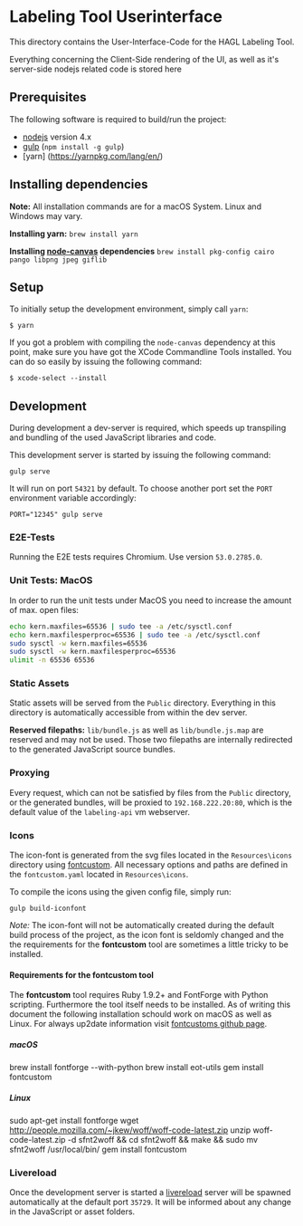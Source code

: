# Labeling Tool Userinterface

This directory contains the User-Interface-Code for the HAGL Labeling Tool.

Everything concerning the Client-Side rendering of the UI, as well as it's server-side nodejs related code is stored here

## Prerequisites

The following software is required to build/run the project:

- [nodejs](https://nodejs.org) version 4.x
- [gulp](http://gulpjs.com/) (`npm install -g gulp`)
- [yarn] (https://yarnpkg.com/lang/en/)

## Installing dependencies

**Note:** All installation commands are for a macOS System. Linux and Windows may vary.

**Installing yarn:**
`brew install yarn`

**Installing [node-canvas](https://github.com/Automattic/node-canvas) dependencies**
`brew install pkg-config cairo pango libpng jpeg giflib`

## Setup

To initially setup the development environment, simply call `yarn`:

```shell
$ yarn
```

If you got a problem with compiling the `node-canvas` dependency at this point, make sure you
have got the XCode Commandline Tools installed. You can do so easily by issuing the following
command:

```
$ xcode-select --install
```


## Development

During development a dev-server is required, which speeds up transpiling and bundling of the used JavaScript libraries and code.

This development server is started by issuing the following command:

```shell
gulp serve
```

It will run on port `54321` by default. To choose another port set the `PORT` environment variable accordingly:

```shell
PORT="12345" gulp serve
```

### E2E-Tests
Running the E2E tests requires Chromium. Use version `53.0.2785.0`.

### Unit Tests: MacOS
In order to run the unit tests under MacOS you need to increase the amount of max. open files:
```bash
echo kern.maxfiles=65536 | sudo tee -a /etc/sysctl.conf
echo kern.maxfilesperproc=65536 | sudo tee -a /etc/sysctl.conf
sudo sysctl -w kern.maxfiles=65536
sudo sysctl -w kern.maxfilesperproc=65536
ulimit -n 65536 65536
```


### Static Assets

Static assets will be served from the `Public` directory. Everything in this directory is automatically accessible from within the dev server.

**Reserved filepaths:** `lib/bundle.js` as well as `lib/bundle.js.map` are reserved and may not be used. Those two filepaths are internally redirected to the generated JavaScript source bundles.

### Proxying

Every request, which can not be satisfied by files from the `Public` directory, or the generated bundles, will be proxied to `192.168.222.20:80`, which is the default value of the `labeling-api` vm webserver.

### Icons

The icon-font is generated from the svg files located in the `Resources\icons` directory using [fontcustom](https://github.com/FontCustom/fontcustom).
All necessary options and paths are defined in the `fontcustom.yaml` located in `Resources\icons`.

To compile the icons using the given config file, simply run:
```
gulp build-iconfont
```

*Note:* The icon-font will not be automatically created during the default build process of the project, as the icon font is seldomly changed and the the requirements for the **fontcustom** tool are sometimes a little tricky to be installed.

#### Requirements for the fontcustom tool

The **fontcustom** tool requires Ruby 1.9.2+ and FontForge with Python scripting. Furthermore the tool itself needs to be installed. As of writing this document the following installation schould work on macOS as well as Linux. For always up2date information visit [fontcustoms github page](https://github.com/FontCustom/fontcustom).

##### macOS

brew install fontforge --with-python
brew install eot-utils
gem install fontcustom

##### Linux

sudo apt-get install fontforge
wget http://people.mozilla.com/~jkew/woff/woff-code-latest.zip
unzip woff-code-latest.zip -d sfnt2woff && cd sfnt2woff && make && sudo mv sfnt2woff /usr/local/bin/
gem install fontcustom


### Livereload

Once the development server is started a [livereload](http://livereload.com/) server will be spawned automatically at the default port `35729`. It will be informed about any change in the JavaScript or asset folders.
